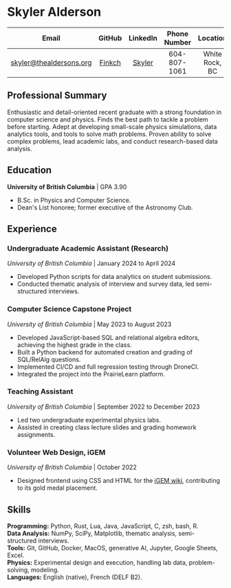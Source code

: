# Skyler Alderson

| Email                                                     | GitHub                              | LinkedIn                                                         | Phone Number       | Location
|:---------------------------:                              | :----------:                        | :------------:                                                   | :----------------: | :------------------:
| [skyler@thealdersons.org](mailto:skyler@thealdersons.org) | [Finkch](https://github.com/Finkch) | [Skyler](https://www.linkedin.com/in/skyler-alderson-b91a2a30b/) | 604-807-1061       | White Rock, BC


## Professional Summary

Enthusiastic and detail-oriented recent graduate with a strong foundation in computer science and physics. Finds the best path to tackle a problem before starting. Adept at developing small-scale physics simulations, data analytics tools, and tools to solve math problems. Proven ability to solve complex problems, lead academic labs, and conduct research-based data analysis.


## Education

**University of British Columbia** | GPA 3.90  

* B.Sc. in Physics and Computer Science.
* Dean's List honoree; former executive of the Astronomy Club.


## Experience

### Undergraduate Academic Assistant (Research)
*University of British Columbia* | January 2024 to April 2024 

* Developed Python scripts for data analytics on student submissions.
* Conducted thematic analysis of interview and survey data, led semi-structured interviews.  


### Computer Science Capstone Project
*University of British Columbia* | May 2023 to August 2023 

* Developed JavaScript-based SQL and relational algebra editors, achieving the highest grade in the class.
* Built a Python backend for automated creation and grading of SQL/RelAlg questions.
* Implemented CI/CD and full regression testing through DroneCI.
* Integrated the project into the PrairieLearn platform.


### Teaching Assistant
*University of British Columbia* | September 2022 to December 2023  

* Led two undergraduate experimental physics labs.
* Assisted in creating class lecture slides and grading homework assignments.


### Volunteer Web Design, iGEM
*University of British Columbia* | October 2022

* Designed frontend using CSS and HTML for the [iGEM wiki](https://2022.igem.wiki/ubc-okanagan/), contributing to its gold medal placement.  


## Skills

**Programming:** Python, Rust, Lua, Java, JavaScript, C, zsh, bash, R.  
**Data Analysis:** NumPy, SciPy, Matplotlib, thematic analysis, semi-structured interviews.  
**Tools:** Git, GitHub, Docker, MacOS, generative AI, Jupyter, Google Sheets, Excel.  
**Physics:** Experimental design and execution, handling lab data, problem-solving, modeling.  
**Languages:** English (native), French (DELF B2).
